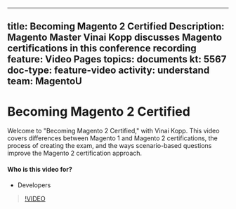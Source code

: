 
---
title: Becoming Magento 2 Certified
Description: Magento Master Vinai Kopp discusses Magento certifications in this conference recording
feature: Video Pages
topics: documents
kt: 5567
doc-type: feature-video
activity: understand
team: MagentoU
---
# Becoming Magento 2 Certified

Welcome to "Becoming Magento 2 Certified," with Vinai Kopp. This video covers differences between Magento 1 and Magento 2 certifications, the process of creating the exam, and the ways scenario-based questions improve the Magento 2 certification approach.

#### Who is this video for?
* Developers

>[!VIDEO](https://video.tv.adobe.com/v/35755)
